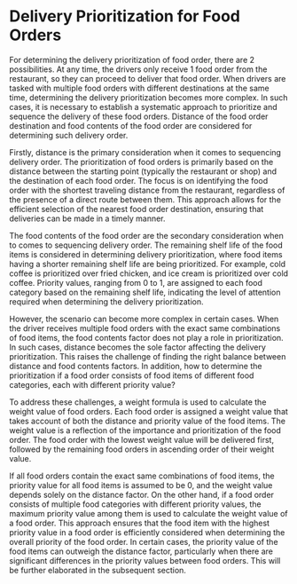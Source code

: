 # Delivery Prioritization for Food Orders
For determining the delivery prioritization of food order, there are 2 possibilities. At any time, the drivers only receive 1 food order from the restaurant, so they can proceed to deliver that food order. When drivers are tasked with multiple food orders with different destinations at the same time, determining the delivery prioritization becomes more complex. In such cases, it is necessary to establish a systematic approach to prioritize and sequence the delivery of these food orders. Distance of the food order destination and food contents of the food order are considered for determining such delivery order.

Firstly, distance is the primary consideration when it comes to sequencing delivery order. The prioritization of food orders is primarily based on the distance between the starting point (typically the restaurant or shop) and the destination of each food order. The focus is on identifying the food order with the shortest traveling distance from the restaurant, regardless of the presence of a direct route between them. This approach allows for the efficient selection of the nearest food order destination, ensuring that deliveries can be made in a timely manner. 

The food contents of the food order are the secondary consideration when to comes to sequencing delivery order. The remaining shelf life of the food items is considered in determining delivery prioritization, where food items having a shorter remaining shelf life are being prioritized. For example, cold coffee is prioritized over fried chicken, and ice cream is prioritized over cold coffee. Priority values, ranging from 0 to 1, are assigned to each food category based on the remaining shelf life, indicating the level of attention required when determining the delivery prioritization.
 
However, the scenario can become more complex in certain cases. When the driver receives multiple food orders with the exact same combinations of food items, the food contents factor does not play a role in prioritization. In such cases, distance becomes the sole factor affecting the delivery prioritization. This raises the challenge of finding the right balance between distance and food contents factors. In addition, how to determine the prioritization if a food order consists of food items of different food categories, each with different priority value?
 
To address these challenges, a weight formula is used to calculate the weight value of food orders. Each food order is assigned a weight value that takes account of both the distance and priority value of the food items. The weight value is a reflection of the importance and prioritization of the food order. The food order with the lowest weight value will be delivered first, followed by the remaining food orders in ascending order of their weight value.
 
If all food orders contain the exact same combinations of food items, the priority value for all food items is assumed to be 0, and the weight value depends solely on the distance factor. On the other hand, if a food order consists of multiple food categories with different priority values, the maximum priority value among them is used to calculate the weight value of a food order. This approach ensures that the food item with the highest priority value in a food order is efficiently considered when determining the overall priority of the food order. In certain cases, the priority value of the food items can outweigh the distance factor, particularly when there are significant differences in the priority values between food orders. This will be further elaborated in the subsequent section.

